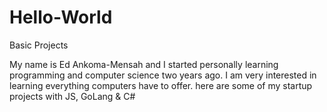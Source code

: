 # Hello-World
Basic Projects 

My name is Ed Ankoma-Mensah and I started personally learning programming and computer science two years ago. I am very interested in learning everything computers have to offer.
here are some of my startup projects with JS, GoLang & C#
